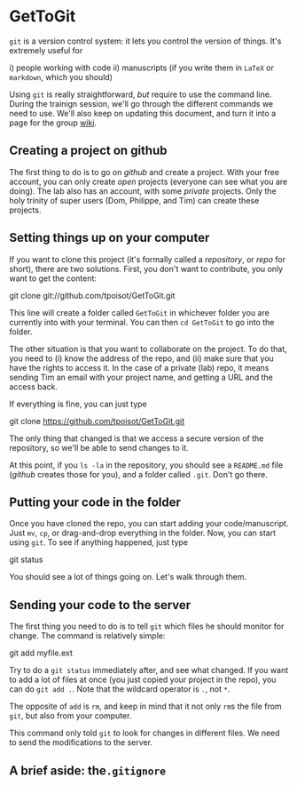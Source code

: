 # GetToGit

`git` is a version control system: it lets you control the version of things.
It's extremely useful for

i) people working with code
ii) manuscripts (if you write them in `LaTeX` or `markdown`, which you should)

Using `git` is really straightforward, *but* require to use the command line.
During the trainign session, we'll go through the different commands we need to
use. We'll also keep on updating this document, and turn it into a page for the
group [wiki](http://github.com/TheoreticalEcosystemEcology/LabProjects/wiki).

## Creating a project on github

The first thing to do is to go on *github* and create a project. With your free
account, you can only create *open* projects (everyone can see what you are
doing). The lab also has an account, with some *private* projects. Only the
holy trinity of super users (Dom, Philippe, and Tim) can create these projects.

## Setting things up on your computer

If you want to clone this project (it's formally called a *repository*, or
*repo* for short), there are two solutions. First, you don't want to
contribute, you only want to get the content:

   git clone git://github.com/tpoisot/GetToGit.git

This line will create a folder called `GetToGit` in whichever folder you are
currently into with your terminal. You can then `cd GetToGit` to go into the
folder.

The other situation is that you want to collaborate on the project. To do that,
you need to (i) know the address of the repo, and (ii) make sure that you
have the rights to access it. In the case of a private (lab) repo, it means
sending Tim an email with your project name, and getting a URL and the
access back.

If everything is fine, you can just type

   git clone https://github.com/tpoisot/GetToGit.git

The only thing that changed is that we access a secure version of the
repository, so we'll be able to send changes to it.

At this point, if you `ls -la` in the repository, you should see a `README.md`
file (*github* creates those for you), and a folder called `.git`. Don't go
there. 

## Putting your code in the folder

Once you have cloned the repo, you can start adding your code/manuscript. Just
`mv`, `cp`, or drag-and-drop everything in the folder. Now, you can start using
`git`. To see if anything happened, just type

   git status

You should see a lot of things going on. Let's walk through them.

## Sending your code to the server

The first thing you need to do is to tell `git` which files he should monitor
for change. The command is relatively simple:

  git add myfile.ext

Try to do a `git status` immediately after, and see what changed. If you want to
add a lot of files at once (you just copied your project in the repo), you can
do `git add .`. Note that the wildcard operator is `.`, not `*`.

The opposite of `add` is `rm`, and keep in mind that it not only `rm`s the file
from `git`, but also from your computer.

This command only told `git` to look for changes in different files. We need to
send the modifications to the server. 

## A brief aside: the`.gitignore`
